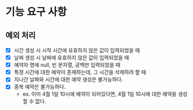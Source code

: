 # 기능 요구 사항

## 예외 처리

- [x] 시간 생성 시 시작 시간에 유효하지 않은 값이 입력되었을 때
- [x] 날짜 생성 시 날짜에 유효하지 않은 값이 입력되었을 때
- [x] 예약자 명에 null, 빈 문자열, 공백만 입력되었을 때
- [x] 특정 시간에 대한 예약이 존재하는데, 그 시간을 삭제하려 할 때
- [x] 지나간 날짜와 시간에 대한 예약 생성은 불가능하다.
- [x] 중복 예약은 불가능하다.
    - ex. 이미 4월 1일 10시에 예약이 되어있다면, 4월 1일 10시에 대한 예약을 생성할 수 없다.

